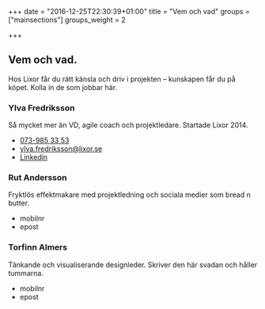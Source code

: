+++
date = "2016-12-25T22:30:39+01:00"
title = "Vem och vad"
groups = ["mainsections"]
groups_weight = 2

+++

## Vem och vad.
Hos Lixor får du rätt känsla och driv i projekten – kunskapen får du på köpet.
Kolla in de som jobbar här.
<!--more-->

### Ylva Fredriksson
Så mycket mer än VD, agile coach och projektledare. Startade Lixor 2014.

* [073-985 33 53](tel:+46739853353)
* [ylva.fredriksson@lixor.se](mailto:ylva.fredriksson@lixor.se)
* [Linkedin](https://se.linkedin.com/in/ylvafredriksson)

### Rut Andersson
Fryktlös effektmakare med projektledning och sociala medier som bread n butter.

* mobilnr
* epost

### Torfinn Almers
Tänkande och visualiserande designleder. Skriver den här svadan och håller tummarna.

* mobilnr
* epost
